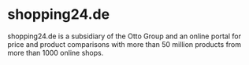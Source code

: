 
# shopping24.de

<div class="container-toc"></div>

shopping24.de is a subsidiary of the Otto Group and an online portal for price and product comparisons with more than 50 million products from more than 1000 online shops.
